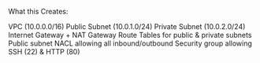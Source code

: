 What this Creates:

VPC (10.0.0.0/16)
Public Subnet (10.0.1.0/24)
Private Subnet (10.0.2.0/24)
Internet Gateway + NAT Gateway
Route Tables for public & private subnets
Public subnet NACL allowing all inbound/outbound
Security group allowing SSH (22) & HTTP (80)